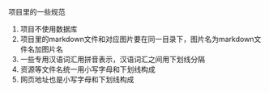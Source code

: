 项目里的一些规范

1. 项目不使用数据库
2. 项目里的markdown文件和对应图片要在同一目录下，图片名为markdown文件名加图片名
3. 一些专用汉语词汇用拼音表示，汉语词汇之间用下划线分隔
4. 资源等文件名统一用小写字母和下划线构成
5. 网页地址也是小写字母和下划线构成

